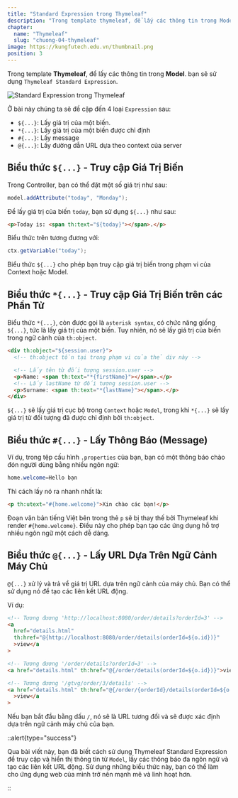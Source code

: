 ```yaml
---
title: "Standard Expression trong Thymeleaf"
description: "Trong template thymeleaf, để lấy các thông tin trong Model chúng ta sẽ sử dụng Thymeleaf Standard Expression"
chapter:
  name: "Thymeleaf"
  slug: "chuong-04-thymeleaf"
image: https://kungfutech.edu.vn/thumbnail.png
position: 3
---
```


Trong template **Thymeleaf**, để lấy các thông tin trong **Model**. bạn sẽ sử dụng `Thymeleaf Standard Expression`.

![Standard Expression trong Thymeleaf](https://github.com/techmely/hoc-lap-trinh/assets/29374426/5a614a07-a8c1-4bd5-b750-e6759fd207f5)

Ở bài này chúng ta sẽ đề cập đến 4 loại `Expression` sau:

- `${...}`: Lấy giá trị của một biến.
- `*{...}`: Lấy giá trị của một biến được chỉ định
- `#{...}`: Lấy message
- `@{...}`: Lấy đường dẫn URL dựa theo context của server

## Biểu thức `${...}` - Truy cập Giá Trị Biến

Trong Controller, bạn có thể đặt một số giá trị như sau:

```java
model.addAttribute("today", "Monday");
```

Để lấy giá trị của biến `today`, bạn sử dụng `${...}` như sau:

```html
<p>Today is: <span th:text="${today}"></span>.</p>
```

Biểu thức trên tương đương với:

```java
ctx.getVariable("today");
```

Biểu thức `${...}` cho phép bạn truy cập giá trị biến trong phạm vi của Context hoặc Model.

## Biểu thức `*{...}` - Truy cập Giá Trị Biến trên các Phần Tử

Biểu thức `*{...}`, còn được gọi là `asterisk syntax`, có chức năng giống `${...}`, tức là lấy giá trị của một biến. Tuy nhiên, nó sẽ lấy giá trị của biến trong ngữ cảnh của `th:object`.

```html
<div th:object="${session.user}">
  <!-- th:object tồn tại trong phạm vi của thẻ div này -->

  <!-- Lấy tên từ đối tượng session.user -->
  <p>Name: <span th:text="*{firstName}"></span>.</p>
  <!-- Lấy lastName từ đối tượng session.user -->
  <p>Surname: <span th:text="*{lastName}"></span>.</p>
</div>
```

`${...}` sẽ lấy giá trị cục bộ trong `Context` hoặc `Model`, trong khi `*{...}` sẽ lấy giá trị từ đối tượng đã được chỉ định bởi `th:object`.

## Biểu thức `#{...}` - Lấy Thông Báo (Message)

Ví dụ, trong tệp cấu hình `.properties` của bạn, bạn có một thông báo chào đón người dùng bằng nhiều ngôn ngữ:

```java
home.welcome=Hello bạn
```

Thì cách lấy nó ra nhanh nhất là:

```html
<p th:utext="#{home.welcome}">Xin chào các bạn!</p>
```

Đoạn văn bản tiếng Việt bên trong thẻ `p` sẽ bị thay thế bởi Thymeleaf khi render `#{home.welcome}`. Điều này cho phép bạn tạo các ứng dụng hỗ trợ nhiều ngôn ngữ một cách dễ dàng.

## Biểu thức `@{...}` - Lấy URL Dựa Trên Ngữ Cảnh Máy Chủ

`@{...}` xử lý và trả về giá trị URL dựa trên ngữ cảnh của máy chủ. Bạn có thể sử dụng nó để tạo các liên kết URL động.

Ví dụ:

```html
<!-- Tương đương 'http://localhost:8080/order/details?orderId=3' -->
<a
  href="details.html"
  th:href="@{http://localhost:8080/order/details(orderId=${o.id})}"
  >view</a
>

<!-- Tương đương '/order/details?orderId=3' -->
<a href="details.html" th:href="@{/order/details(orderId=${o.id})}">view</a>

<!-- Tương đương '/gtvg/order/3/details' -->
<a href="details.html" th:href="@{/order/{orderId}/details(orderId=${o.id})}"
  >view</a
>
```

Nếu bạn bắt đầu bằng dấu `/`, nó sẽ là URL tương đối và sẽ được xác định dựa trên ngữ cảnh máy chủ của bạn.

::alert{type="success"}

Qua bài viết này, bạn đã biết cách sử dụng Thymeleaf Standard Expression để truy cập và hiển thị thông tin từ `Model`, lấy các thông báo đa ngôn ngữ và tạo các liên kết URL động. Sử dụng những biểu thức này, bạn có thể làm cho ứng dụng web của mình trở nên mạnh mẽ và linh hoạt hơn.

::

